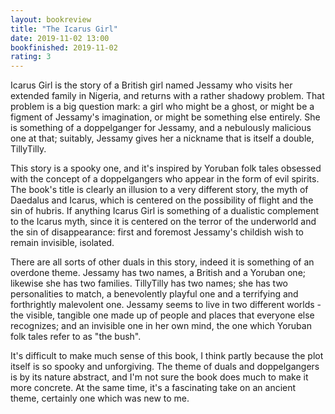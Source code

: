 ```yaml
---
layout: bookreview
title: "The Icarus Girl"
date: 2019-11-02 13:00
bookfinished: 2019-11-02
rating: 3
---
```


Icarus Girl is the story of a British girl named Jessamy who visits her extended family in Nigeria, and returns with a rather shadowy problem. That problem is a big question mark: a girl who might be a ghost, or might be a figment of Jessamy's imagination, or might be something else entirely. She is something of a doppelganger for Jessamy, and a nebulously malicious one at that; suitably, Jessamy gives her a nickname that is itself a double, TillyTilly.



This story is a spooky one, and it's inspired by Yoruban folk tales obsessed with the concept of a doppelgangers who appear in the form of evil spirits. The book's title is clearly an illusion to a very different story, the myth of Daedalus and Icarus, which is centered on the possibility of flight and the sin of hubris. If anything Icarus Girl is something of a dualistic complement to the Icarus myth, since it is centered on the terror of the underworld and the sin of disappearance: first and foremost Jessamy's childish wish to remain invisible, isolated.



There are all sorts of other duals in this story, indeed it is something of an overdone theme. Jessamy has two names, a British and a Yoruban one; likewise she has two families. TillyTilly has two names; she has two personalities to match, a benevolently playful one and a terrifying and forthrightly malevolent one. Jessamy seems to live in two different worlds - the visible, tangible one made up of people and places that everyone else recognizes; and an invisible one in her own mind, the one which Yoruban folk tales refer to as "the bush".



It's difficult to make much sense of this book, I think partly because the plot itself is so spooky and unforgiving. The theme of duals and doppelgangers is by its nature abstract, and I'm not sure the book does much to make it more concrete. At the same time, it's a fascinating take on an ancient theme, certainly one which was new to me.